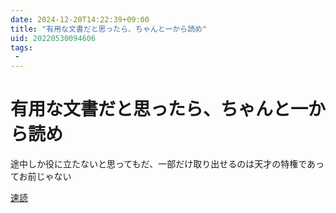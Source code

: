 ```yaml
---
date: 2024-12-20T14:22:39+09:00
title: "有用な文書だと思ったら、ちゃんと一から読め"
uid: 20220530094606
tags:
 -
---
```


# 有用な文書だと思ったら、ちゃんと一から読め
途中しか役に立たないと思ってもだ、一部だけ取り出せるのは天才の特権であってお前じゃない

[速読](../Teino/Info/速読.md)